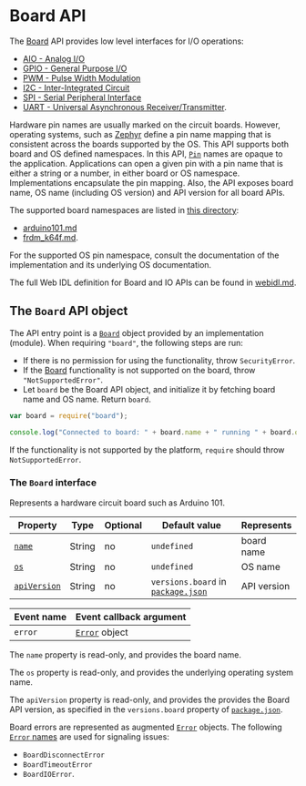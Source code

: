 Board API
=========

The [Board](#board) API provides low level interfaces for I/O operations:
  - [AIO - Analog I/O](./aio.md)
  - [GPIO - General Purpose I/O](./gpio.md)
  - [PWM - Pulse Width Modulation](./pwm.md)
  - [I2C - Inter-Integrated Circuit](./i2c.md)
  - [SPI - Serial Peripheral Interface](./spi.md)
  - [UART - Universal Asynchronous Receiver/Transmitter](./uart.md).

Hardware pin names are usually marked on the circuit boards. However, operating systems, such as [Zephyr](https://www.zephyrproject.org/doc/) define a pin name mapping that is consistent across the boards supported by the OS. This API supports both board and OS defined namespaces. In this API, [`Pin`](#pin) names are opaque to the application. Applications can open a given pin with a pin name that is either a string or a number, in either board or OS namespace. Implementations encapsulate the pin mapping. Also, the API exposes board name, OS name (including OS version) and API version for all board APIs.

The supported board namespaces are listed in [this directory](./):
- [arduino101.md](./arduino101.md)
- [frdm_k64f.md](./frdm_k64f.md).

For the supported OS pin namespace, consult the documentation of the implementation and its underlying OS documentation.

The full Web IDL definition for Board and IO APIs can be found in [webidl.md](./webidl.md).

The `Board` API object
----------------------
The API entry point is a [`Board`](#board) object provided by an implementation (module).
When requiring `"board"`, the following steps are run:
- If there is no permission for using the functionality, throw `SecurityError`.
- If the [Board](#board) functionality is not supported on the board, throw `"NotSupportedError"`.
- Let `board` be the Board API object, and initialize it by fetching board name and OS name. Return `board`.

```javascript
var board = require("board");

console.log("Connected to board: " + board.name + " running " + board.os);
```

If the functionality is not supported by the platform, `require` should throw `NotSupportedError`.

<a name="board"></a>
### The `Board` interface
Represents a hardware  circuit board such as Arduino 101.

| Property          | Type   | Optional | Default value | Represents |
| ---               | ---    | ---      | ---           | ---        |
| [`name`](#boardname) | String | no       | `undefined`   | board name |
| [`os`](#osname)   | String | no       | `undefined`   | OS name |
| [`apiVersion`](#apiversion) | String | no   | `versions.board` in [`package.json`](../package.json) | API version |

| Event name        | Event callback argument |
| --------------    | ----------------------- |
| `error`           | [`Error`](#error) object |

<a name="boardname"></a>
The `name` property is read-only, and provides the board name.

<a name="osname"></a>
The `os` property is read-only, and provides the underlying operating system name.

<a name="apiversion"></a>
The `apiVersion` property is read-only, and provides the provides the Board API version, as specified in the `versions.board` property of [`package.json`](../package.json).

<a name="error"></a>
Board errors are represented as augmented [`Error`](https://nodejs.org/api/errors.html#errors_class_error) objects. The following [`Error` names](https://nodejs.org/api/errors.html) are used for signaling issues:
- `BoardDisconnectError`
- `BoardTimeoutError`
- `BoardIOError`.
